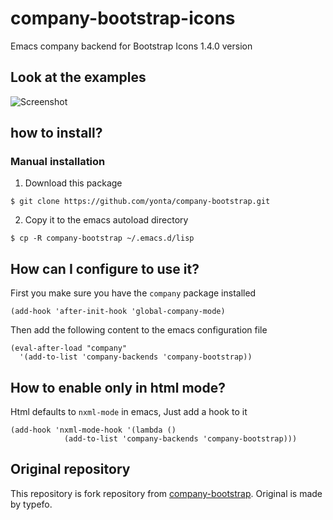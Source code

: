 # company-bootstrap-icons

Emacs company backend for Bootstrap Icons 1.4.0 version

## Look at the examples

![Screenshot](https://typefo.com/assets/img/company-bootstrap-example.jpg)

## how to install?

### Manual installation

1. Download this package

```
$ git clone https://github.com/yonta/company-bootstrap.git
```

2. Copy it to the emacs autoload directory

```
$ cp -R company-bootstrap ~/.emacs.d/lisp
```

## How can I configure to use it?

First you make sure you have the `company` package installed

```
(add-hook 'after-init-hook 'global-company-mode)
```

Then add the following content to the emacs configuration file

```
(eval-after-load "company"
  '(add-to-list 'company-backends 'company-bootstrap))
```

## How to enable only in html mode?

Html defaults to `nxml-mode` in emacs, Just add a hook to it

```
(add-hook 'nxml-mode-hook '(lambda ()
            (add-to-list 'company-backends 'company-bootstrap)))
```

## Original repository

This repository is fork repository from
[company-bootstrap](https://github.com/typefo/company-bootstrap).
Original is made by typefo.

